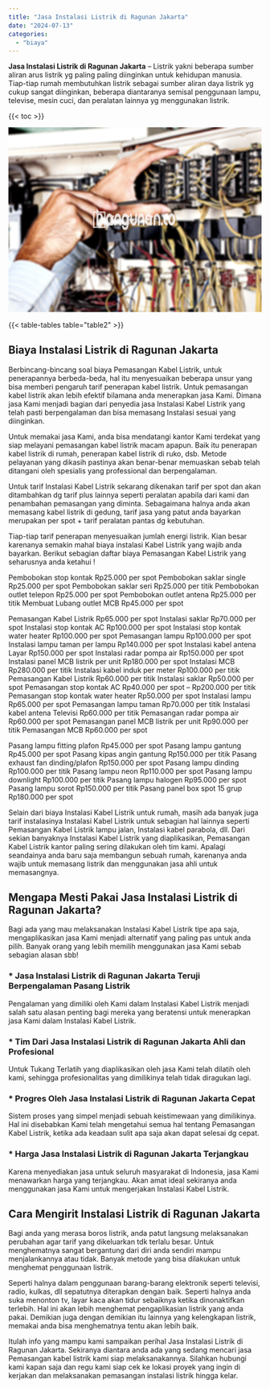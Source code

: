 ```yaml
---
title: "Jasa Instalasi Listrik di Ragunan Jakarta"
date: "2024-07-13"
categories: 
  - "biaya"
---
```


**Jasa Instalasi Listrik di Ragunan Jakarta** – Listrik yakni beberapa sumber aliran arus listrik yg paling paling diinginkan untuk kehidupan manusia. Tiap-tiap rumah membutuhkan listrik sebagai sumber aliran daya listrik yg cukup sangat diinginkan, beberapa diantaranya semisal penggunaan lampu, televise, mesin cuci, dan peralatan lainnya yg menggunakan listrik.

{{< toc >}}

![Jasa Instalasi Listrik di Ragunan Jakarta](/images/instalasi-listrik-murah03.png)

{{< table-tables table="table2" >}}

## Biaya Instalasi Listrik di Ragunan Jakarta

Berbincang-bincang soal biaya Pemasangan Kabel Listrik, untuk penerapannya berbeda-beda, hal itu menyesuaikan beberapa unsur yang bisa memberi pengaruh tarif penerapan kabel listrik. Untuk pemasangan kabel listrik akan lebih efektif bilamana anda menerapkan jasa Kami. Dimana jasa Kami menjadi bagian dari penyedia jasa Instalasi Kabel Listrik yang telah pasti berpengalaman dan bisa memasang Instalasi sesuai yang diinginkan.

Untuk memakai jasa Kami, anda bisa mendatangi kantor Kami terdekat yang siap melayani pemasangan kabel listrik macam apapun. Baik itu penerapan kabel listrik di rumah, penerapan kabel listrik di ruko, dsb. Metode pelayanan yang dikasih pastinya akan benar-benar memuaskan sebab telah ditangani oleh spesialis yang professional dan berpengalaman.

Untuk tarif Instalasi Kabel Listrik sekarang dikenakan tarif per spot dan akan ditambahkan dg tarif plus lainnya seperti peralatan apabila dari kami dan penambahan pemasangan yang diminta. Sebagaimana halnya anda akan memasang kabel listrik di gedung, tarif jasa yang patut anda bayarkan merupakan per spot + tarif peralatan pantas dg kebutuhan.

Tiap-tiap tarif penerapan menyesuaikan jumlah energi listrik. Kian besar karenanya semakin mahal biaya instalasi Kabel Listrik yang wajib anda bayarkan. Berikut sebagian daftar biaya Pemasangan Kabel Listrik yang seharusnya anda ketahui !

Pembobokan stop kontak Rp25.000 per spot Pembobokan saklar single Rp25.000 per spot Pembobokan saklar seri Rp25.000 per titik Pembobokan outlet telepon Rp25.000 per spot Pembobokan outlet antena Rp25.000 per titik Membuat Lubang outlet MCB Rp45.000 per spot

Pemasangan Kabel Listrik Rp65.000 per spot Instalasi saklar Rp70.000 per spot Instalasi stop kontak AC Rp100.000 per spot Instalasi stop kontak water heater Rp100.000 per spot Pemasangan lampu Rp100.000 per spot Instalasi lampu taman per lampu Rp140.000 per spot Instalasi kabel antena Layar Rp150.000 per spot Instalasi radar pompa air Rp150.000 per spot Instalasi panel MCB listrik per unit Rp180.000 per spot Instalasi MCB Rp280.000 per titik Instalasi kabel induk per meter Rp100.000 per titik Pemasangan Kabel Listrik Rp60.000 per titik Instalasi saklar Rp50.000 per spot Pemasangan stop kontak AC Rp40.000 per spot – Rp200.000 per titik Pemasangan stop kontak water heater Rp50.000 per spot Instalasi lampu Rp65.000 per spot Pemasangan lampu taman Rp70.000 per titik Instalasi kabel antena Televisi Rp60.000 per titik Pemasangan radar pompa air Rp60.000 per spot Pemasangan panel MCB listrik per unit Rp90.000 per titik Pemasangan MCB Rp60.000 per spot

Pasang lampu fitting plafon Rp45.000 per spot Pasang lampu gantung Rp45.000 per spot Pasang kipas angin gantung Rp150.000 per titik Pasang exhaust fan dinding/plafon Rp150.000 per spot Pasang lampu dinding Rp100.000 per titik Pasang lampu neon Rp110.000 per spot Pasang lampu downlight Rp100.000 per titik Pasang lampu halogen Rp95.000 per spot Pasang lampu sorot Rp150.000 per titik Pasang panel box spot 15 grup Rp180.000 per spot

Selain dari biaya Instalasi Kabel Listrik untuk rumah, masih ada banyak juga tarif instalasinya Instalasi Kabel Listrik untuk sebagian hal lainnya seperti Pemasangan Kabel Listrik lampu jalan, Instalasi kabel parabola, dll. Dari sekian banyaknya Instalasi Kabel Listrik yang diaplikasikan, Pemasangan Kabel Listrik kantor paling sering dilakukan oleh tim kami. Apalagi seandainya anda baru saja membangun sebuah rumah, karenanya anda wajib untuk memasang listrik dan menggunakan jasa ahli untuk memasangnya.

## Mengapa Mesti Pakai Jasa Instalasi Listrik di Ragunan Jakarta?

Bagi ada yang mau melaksanakan Instalasi Kabel Listrik tipe apa saja, mengaplikasikan jasa Kami menjadi alternatif yang paling pas untuk anda pilih. Banyak orang yang lebih memilih menggunakan jasa Kami sebab sebagian alasan sbb!

### \* Jasa Instalasi Listrik di Ragunan Jakarta Teruji Berpengalaman Pasang Listrik

Pengalaman yang dimiliki oleh Kami dalam Instalasi Kabel Listrik menjadi salah satu alasan penting bagi mereka yang beratensi untuk menerapkan jasa Kami dalam Instalasi Kabel Listrik.

### \* Tim Dari Jasa Instalasi Listrik di Ragunan Jakarta Ahli dan Profesional

Untuk Tukang Terlatih yang diaplikasikan oleh jasa Kami telah dilatih oleh kami, sehingga profesionalitas yang dimilikinya telah tidak diragukan lagi.

### \* Progres Oleh Jasa Instalasi Listrik di Ragunan Jakarta Cepat

Sistem proses yang simpel menjadi sebuah keistimewaan yang dimilikinya. Hal ini disebabkan Kami telah mengetahui semua hal tentang Pemasangan Kabel Listrik, ketika ada keadaan sulit apa saja akan dapat selesai dg cepat.

### \* Harga Jasa Instalasi Listrik di Ragunan Jakarta Terjangkau

Karena menyediakan jasa untuk seluruh masyarakat di Indonesia, jasa Kami menawarkan harga yang terjangkau. Akan amat ideal sekiranya anda menggunakan jasa Kami untuk mengerjakan Instalasi Kabel Listrik.

## Cara Mengirit Instalasi Listrik di Ragunan Jakarta


Bagi anda yang merasa boros listrik, anda patut langsung melaksanakan perubahan agar tarif yang dikeluarkan tdk terlalu besar. Untuk menghematnya sangat bergantung dari diri anda sendiri mampu menjalankannya atau tidak. Banyak metode yang bisa dilakukan untuk menghemat penggunaan listrik.

Seperti halnya dalam penggunaan barang-barang elektronik seperti televisi, radio, kulkas, dll sepatutnya diterapkan dengan baik. Seperti halnya anda suka menonton tv, layar kaca akan tidur sebaiknya ketika dinonaktifkan terlebih. Hal ini akan lebih menghemat pengaplikasian listrik yang anda pakai. Demikian juga dengan demikian itu lainnya yang kelengkapan listrik, memakai anda bisa menghematnya tentu akan lebih baik.

Itulah info yang mampu kami sampaikan perihal Jasa Instalasi Listrik di Ragunan Jakarta. Sekiranya diantara anda ada yang sedang mencari jasa Pemasangan kabel listrik kami siap melaksanakannya. Silahkan hubungi kami kapan saja dan regu kami siap cek ke lokasi proyek yang ingin di kerjakan dan melaksanakan pemasangan instalasi listrik hingga kelar.
